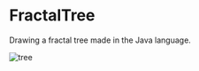 # FractalTree
Drawing a fractal tree made in the Java language.

![tree](https://github.com/RSaintJr/FractalTree/assets/106887493/371369c9-f744-4bbb-bbe4-4c86d0d9ef66)
